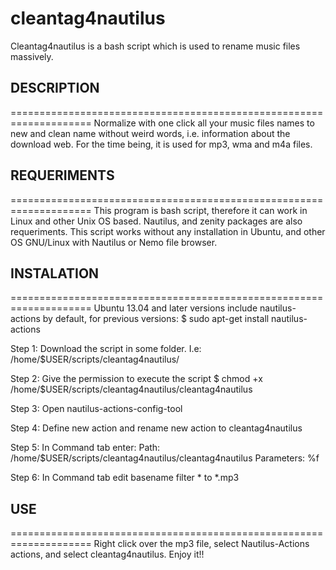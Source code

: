 cleantag4nautilus
=================

Cleantag4nautilus is a bash script which is used to rename music files massively.




## DESCRIPTION
====================================================================
Normalize with one click all your music files names to new and clean name without weird words, i.e. information about the download web.
For the time being, it is used for mp3, wma and m4a files.




## REQUERIMENTS
====================================================================
This program is bash script, therefore it can work in Linux and other Unix OS based.
Nautilus, and zenity packages are also requeriments.
This script works without any installation in Ubuntu, and other OS GNU/Linux with Nautilus or Nemo file browser.




## INSTALATION
====================================================================
Ubuntu 13.04 and later versions include nautilus-actions by default, for previous versions:
$ sudo apt-get install nautilus-actions


Step 1:
Download the script in some folder. I.e: /home/$USER/scripts/cleantag4nautilus/


Step 2:
Give the permission to execute the script
$ chmod +x /home/$USER/scripts/cleantag4nautilus/cleantag4nautilus


Step 3:
Open nautilus-actions-config-tool


Step 4:
Define new action and rename new action to cleantag4nautilus


Step 5:
In Command tab enter:
Path: /home/$USER/scripts/cleantag4nautilus/cleantag4nautilus
Parameters: %f


Step 6:
In Command tab edit basename filter * to *.mp3



## USE
====================================================================
Right click over the mp3 file, select Nautilus-Actions actions, and select cleantag4nautilus. Enjoy it!!



